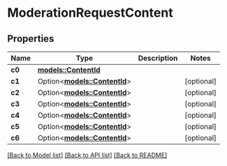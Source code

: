 # ModerationRequestContent

## Properties

Name | Type | Description | Notes
------------ | ------------- | ------------- | -------------
**c0** | [**models::ContentId**](ContentId.md) |  | 
**c1** | Option<[**models::ContentId**](ContentId.md)> |  | [optional]
**c2** | Option<[**models::ContentId**](ContentId.md)> |  | [optional]
**c3** | Option<[**models::ContentId**](ContentId.md)> |  | [optional]
**c4** | Option<[**models::ContentId**](ContentId.md)> |  | [optional]
**c5** | Option<[**models::ContentId**](ContentId.md)> |  | [optional]
**c6** | Option<[**models::ContentId**](ContentId.md)> |  | [optional]

[[Back to Model list]](../README.md#documentation-for-models) [[Back to API list]](../README.md#documentation-for-api-endpoints) [[Back to README]](../README.md)


